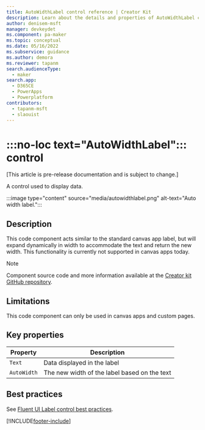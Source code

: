 ```yaml
---
title: AutoWidthLabel control reference | Creator Kit
description: Learn about the details and properties of AutoWidthLabel control in the Creator Kit.
author: denisem-msft
manager: devkeydet
ms.component: pa-maker
ms.topic: conceptual
ms.date: 05/16/2022
ms.subservice: guidance
ms.author: demora
ms.reviewer: tapanm
search.audienceType: 
  - maker
search.app: 
  - D365CE
  - PowerApps
  - Powerplatform
contributors:
  - tapanm-msft
  - slaouist
---
```


# :::no-loc text="AutoWidthLabel"::: control

[This article is pre-release documentation and is subject to change.]

A control used to display data.

:::image type="content" source="media/autowidthlabel.png" alt-text="Auto width label.":::

## Description

This code component acts similar to the standard canvas app label, but will expand dynamically in width to accommodate the text and return the new width. This functionality is currently not supported in canvas apps today.

> [!NOTE]
> Component source code and more information available at the [Creator kit GitHub repository](https://github.com/microsoft/powercat-creator-kit).

## Limitations

This code component can only be used in canvas apps and custom pages.

## Key properties

| Property | Description |
| -------- | ----------- |
| `Text` | Data displayed in the label |
| `AutoWidth` | The new width of the label based on the text |

## Best practices

See [Fluent UI Label control best practices](https://developer.microsoft.com/en-us/fluentui#/controls/web/label).

[!INCLUDE[footer-include](../../includes/footer-banner.md)]